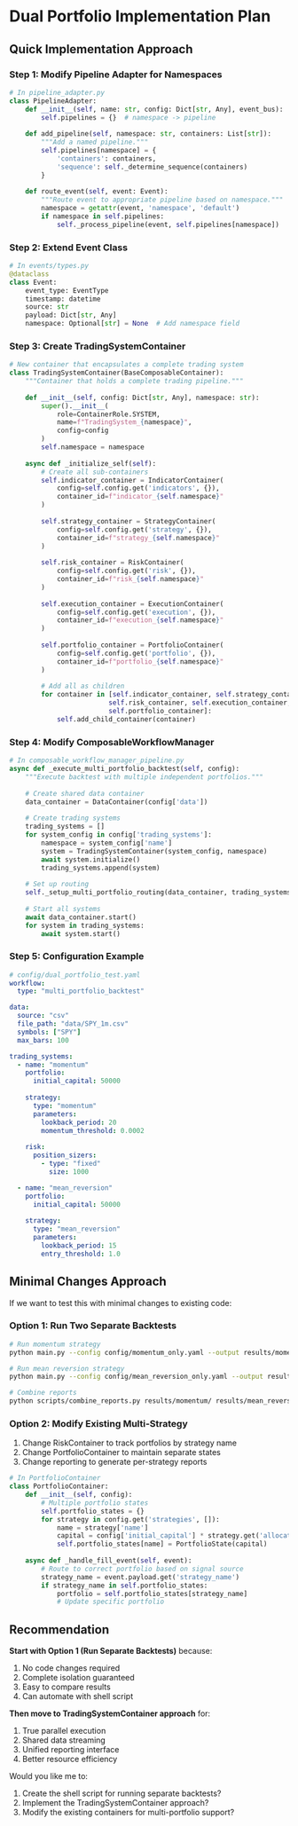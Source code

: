 # Dual Portfolio Implementation Plan

## Quick Implementation Approach

### Step 1: Modify Pipeline Adapter for Namespaces

```python
# In pipeline_adapter.py
class PipelineAdapter:
    def __init__(self, name: str, config: Dict[str, Any], event_bus):
        self.pipelines = {}  # namespace -> pipeline
        
    def add_pipeline(self, namespace: str, containers: List[str]):
        """Add a named pipeline."""
        self.pipelines[namespace] = {
            'containers': containers,
            'sequence': self._determine_sequence(containers)
        }
    
    def route_event(self, event: Event):
        """Route event to appropriate pipeline based on namespace."""
        namespace = getattr(event, 'namespace', 'default')
        if namespace in self.pipelines:
            self._process_pipeline(event, self.pipelines[namespace])
```

### Step 2: Extend Event Class

```python
# In events/types.py
@dataclass
class Event:
    event_type: EventType
    timestamp: datetime
    source: str
    payload: Dict[str, Any]
    namespace: Optional[str] = None  # Add namespace field
```

### Step 3: Create TradingSystemContainer

```python
# New container that encapsulates a complete trading system
class TradingSystemContainer(BaseComposableContainer):
    """Container that holds a complete trading pipeline."""
    
    def __init__(self, config: Dict[str, Any], namespace: str):
        super().__init__(
            role=ContainerRole.SYSTEM,
            name=f"TradingSystem_{namespace}",
            config=config
        )
        self.namespace = namespace
        
    async def _initialize_self(self):
        # Create all sub-containers
        self.indicator_container = IndicatorContainer(
            config=self.config.get('indicators', {}),
            container_id=f"indicator_{self.namespace}"
        )
        
        self.strategy_container = StrategyContainer(
            config=self.config.get('strategy', {}),
            container_id=f"strategy_{self.namespace}"
        )
        
        self.risk_container = RiskContainer(
            config=self.config.get('risk', {}),
            container_id=f"risk_{self.namespace}"
        )
        
        self.execution_container = ExecutionContainer(
            config=self.config.get('execution', {}),
            container_id=f"execution_{self.namespace}"
        )
        
        self.portfolio_container = PortfolioContainer(
            config=self.config.get('portfolio', {}),
            container_id=f"portfolio_{self.namespace}"
        )
        
        # Add all as children
        for container in [self.indicator_container, self.strategy_container,
                         self.risk_container, self.execution_container,
                         self.portfolio_container]:
            self.add_child_container(container)
```

### Step 4: Modify ComposableWorkflowManager

```python
# In composable_workflow_manager_pipeline.py
async def _execute_multi_portfolio_backtest(self, config):
    """Execute backtest with multiple independent portfolios."""
    
    # Create shared data container
    data_container = DataContainer(config['data'])
    
    # Create trading systems
    trading_systems = []
    for system_config in config['trading_systems']:
        namespace = system_config['name']
        system = TradingSystemContainer(system_config, namespace)
        await system.initialize()
        trading_systems.append(system)
    
    # Set up routing
    self._setup_multi_portfolio_routing(data_container, trading_systems)
    
    # Start all systems
    await data_container.start()
    for system in trading_systems:
        await system.start()
```

### Step 5: Configuration Example

```yaml
# config/dual_portfolio_test.yaml
workflow:
  type: "multi_portfolio_backtest"

data:
  source: "csv"
  file_path: "data/SPY_1m.csv"
  symbols: ["SPY"]
  max_bars: 100

trading_systems:
  - name: "momentum"
    portfolio:
      initial_capital: 50000
    
    strategy:
      type: "momentum"
      parameters:
        lookback_period: 20
        momentum_threshold: 0.0002
    
    risk:
      position_sizers:
        - type: "fixed"
          size: 1000

  - name: "mean_reversion"
    portfolio:
      initial_capital: 50000
    
    strategy:
      type: "mean_reversion"
      parameters:
        lookback_period: 15
        entry_threshold: 1.0
```

## Minimal Changes Approach

If we want to test this with minimal changes to existing code:

### Option 1: Run Two Separate Backtests
```bash
# Run momentum strategy
python main.py --config config/momentum_only.yaml --output results/momentum/

# Run mean reversion strategy  
python main.py --config config/mean_reversion_only.yaml --output results/mean_reversion/

# Combine reports
python scripts/combine_reports.py results/momentum/ results/mean_reversion/
```

### Option 2: Modify Existing Multi-Strategy
1. Change RiskContainer to track portfolios by strategy name
2. Change PortfolioContainer to maintain separate states
3. Change reporting to generate per-strategy reports

```python
# In PortfolioContainer
class PortfolioContainer:
    def __init__(self, config):
        # Multiple portfolio states
        self.portfolio_states = {}
        for strategy in config.get('strategies', []):
            name = strategy['name']
            capital = config['initial_capital'] * strategy.get('allocation', 1.0)
            self.portfolio_states[name] = PortfolioState(capital)
    
    async def _handle_fill_event(self, event):
        # Route to correct portfolio based on signal source
        strategy_name = event.payload.get('strategy_name')
        if strategy_name in self.portfolio_states:
            portfolio = self.portfolio_states[strategy_name]
            # Update specific portfolio
```

## Recommendation

**Start with Option 1 (Run Separate Backtests)** because:
1. No code changes required
2. Complete isolation guaranteed
3. Easy to compare results
4. Can automate with shell script

**Then move to TradingSystemContainer approach** for:
1. True parallel execution
2. Shared data streaming
3. Unified reporting interface
4. Better resource efficiency

Would you like me to:
1. Create the shell script for running separate backtests?
2. Implement the TradingSystemContainer approach?
3. Modify the existing containers for multi-portfolio support?